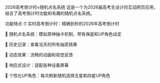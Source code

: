 2026高考倒计时×随机点名系统
这是一个为2026届高考生设计的互动网页应用，结合了高考倒计时功能和有趣的随机点名系统。

功能特点
⏰ 实时高考倒计时：精确到秒的2026年高考倒计时

🎲 随机点名系统：模拟原神抽卡机制，带有保底和UP角色设定

📜 历史记录：查看当天的所有抽奖结果

💫 动态效果：流畅的动画和视觉反馈

📱 响应式设计：适配各种设备屏幕

🎯 个性化UP角色：每次刷新随机选择五星和四星UP角色
